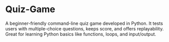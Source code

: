 # Quiz-Game
A beginner-friendly command-line quiz game developed in Python. It tests users with multiple-choice questions, keeps score, and offers replayability. Great for learning Python basics like functions, loops, and input/output.
